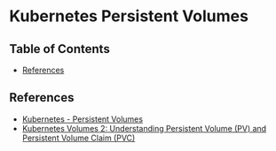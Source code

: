 # Kubernetes Persistent Volumes


## Table of Contents

<!-- START doctoc generated TOC please keep comment here to allow auto update -->
<!-- DON'T EDIT THIS SECTION, INSTEAD RE-RUN doctoc TO UPDATE -->


- [References](#references)

<!-- END doctoc generated TOC please keep comment here to allow auto update -->


## References

- [Kubernetes - Persistent Volumes](https://theithollow.com/2019/03/04/kubernetes-persistent-volumes/)
- [Kubernetes Volumes 2: Understanding Persistent Volume (PV) and Persistent Volume Claim (PVC)](https://www.youtube.com/watch?v=OulmwTYTauI)
